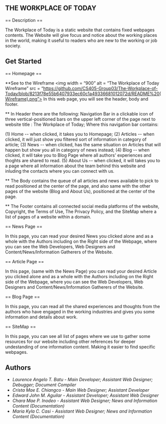 ## THE WORKPLACE OF TODAY

== Description ==

The Workplace of Today is a static website that contains fixed webpages contents.
The Website will give focus and notice about the working places in the world, making it useful to readers who are new to the working or job society.

## Get Started

== Homepage ==

**See to the Wireframe
<img width = “900” alt = “The Workplace of Today Wireframe” src = “https://github.com/CS405-Group03/The-Workplace-of-Today/blob/8213f78e55b6407933ec60c1a49336681012072d/README%20(Wireframe).png”>
In this web page, you will see the header, body and footer.

** In Header there are the following: Navigation Bar in a clickable icon of three vertical-positioned bars on the upper left corner of the page next to website title : The Workplace of Today; Where this navigation bar contains: 

(1) Home -- when clicked, it takes you to Homepage;
(2) Articles -- when clicked, it will just show you filtered sort of information in category of article;
(3) News -- when clicked, has the same situation on Articles that will happen but show you all in category of news instead;
(4) Blog -- when clicked, it will take you to Blog Page where all authors' experiences and thoghts are shared to read.
(5) About Us -- when clicked, it will takes you to a page where all information about the team behind this website and inluding the contacts where you can connect with us.

** The Body contains the queue of all articles and news available to pick to read positioned at the center of the page, and also same with the other pages of the website (Blog and About Us), positioned at the center of the page.

** The Footer contains all connected social media platforms of the website, Copyright, the Terms of Use, The Privacy Policy, and the SiteMap where a list of pages of a website within a domain. 

== News Page ==

In this page, you can read your desired News you clicked alone and as a whole with the Authors including on the Right side of the Webpage, where you can see the Web Developers, Web Designers and Content/News/Information Gatherers of the Website.

== Article Page ==

In this page, (same with the News Page) you can read your desired Article you clicked alone and as a whole with the Authors including on the Right side of the Webpage, where you can see the Web Developers, Web Designers and Content/News/Information Gatherers of the Website.

== Blog Page ==

In this page, you can read all the shared experiences and thoughts from the authors who have engaged in the working industries and gives you some information and details about work.

== SiteMap ==

In this page, you can see all list of pages where we use to gather some resources for our website including other references for deeper undestanding of one information content. Making it easier to find specific webpages.

## Authors

* *Laurence Angelo T. Batu*	- *Main Developer; Assistant Web Designer; Debugger; Document Compiler*
* *Crista Mae E. Chiangco*		- *Main Web Designer; Assistant Developer*
* *Edward John M. Aguilar*		- *Assistant Developer; Assistant Web Designer*
* *Chara Mae P. Inodeo*		- *Assistant Web Designer; News and Information Content (Documentation)*
* *Maria Kyla C. Casi*			- *Assistant Web Designer; News and Information Content (Documentation)*
